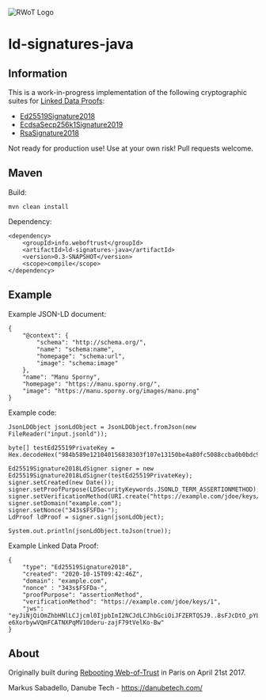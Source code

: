 ![RWoT Logo](https://github.com/WebOfTrustInfo/ld-signatures-java/blob/master/wot-logo.png?raw=true)

# ld-signatures-java

## Information

This is a work-in-progress implementation of the following cryptographic suites for [Linked Data Proofs](https://w3c-ccg.github.io/ld-proofs/):

 - [Ed25519Signature2018](https://w3c-ccg.github.io/lds-ed25519-2018/)
 - [EcdsaSecp256k1Signature2019](https://w3c-ccg.github.io/lds-ecdsa-secp256k1-2019/)
 - [RsaSignature2018](https://w3c-ccg.github.io/lds-rsa2018/)

Not ready for production use! Use at your own risk! Pull requests welcome.

## Maven

Build:

	mvn clean install

Dependency:

	<dependency>
		<groupId>info.weboftrust</groupId>
		<artifactId>ld-signatures-java</artifactId>
		<version>0.3-SNAPSHOT</version>
		<scope>compile</scope>
	</dependency>

## Example

Example JSON-LD document:

	{
		"@context": {
			"schema": "http://schema.org/",
			"name": "schema:name",
			"homepage": "schema:url",
			"image": "schema:image"
		},
		"name": "Manu Sporny",
		"homepage": "https://manu.sporny.org/",
		"image": "https://manu.sporny.org/images/manu.png"
	}

Example code:

    JsonLDObject jsonLdObject = JsonLDObject.fromJson(new FileReader("input.jsonld"));

    byte[] testEd25519PrivateKey = Hex.decodeHex("984b589e121040156838303f107e13150be4a80fc5088ccba0b0bdc9b1d89090de8777a28f8da1a74e7a13090ed974d879bf692d001cddee16e4cc9f84b60580".toCharArray());

    Ed25519Signature2018LdSigner signer = new Ed25519Signature2018LdSigner(testEd25519PrivateKey);
    signer.setCreated(new Date());
    signer.setProofPurpose(LDSecurityKeywords.JSONLD_TERM_ASSERTIONMETHOD);
    signer.setVerificationMethod(URI.create("https://example.com/jdoe/keys/1"));
    signer.setDomain("example.com");
    signer.setNonce("343s$FSFDa-");
    LdProof ldProof = signer.sign(jsonLdObject);

    System.out.println(jsonLdObject.toJson(true));

Example Linked Data Proof:

	{
        "type": "Ed25519Signature2018",
        "created": "2020-10-15T09:42:46Z",
        "domain": "example.com",
        "nonce" : "343s$FSFDa-",
        "proofPurpose": "assertionMethod",
        "verificationMethod": "https://example.com/jdoe/keys/1",
        "jws": "eyJiNjQiOmZhbHNlLCJjcml0IjpbImI2NCJdLCJhbGciOiJFZERTQSJ9..8sFJcDtO_pYLjIkJNKfIOL3IOgm_bpbOqqr8ha0ZDa-e6XorbywVQmFCATNXPqMV10deru-zajF79tVelKo-Bw"
    }

## About

Originally built during [Rebooting Web-of-Trust](http://www.weboftrust.info/) in Paris on April 21st 2017.

Markus Sabadello, Danube Tech - https://danubetech.com/
